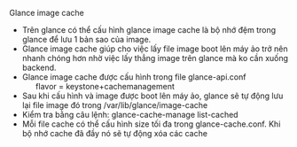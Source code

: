 Glance image cache
<ul>
<li>Trên glance có thể cấu hình glance image cache là bộ nhớ đệm trong glance để lưu 1 bản sao của image.</li>
<li>Glance image cache giúp cho việc lấy file image boot lên máy ảo trở nên nhanh chóng hơn nhờ việc lấy thẳng image trên glance mà ko cần xuống backend. </li>
<li>Glance image cache được cấu hình trong file glance-api.conf
<ul>
 flavor = keystone+cachemanagement
 </ul>
 </li>
	
<li>Sau khi cấu hình và image được boot lên máy ảo, glance sẽ tự động lưu lại file image đó trong /var/lib/glance/image-cache </li>
<li>Kiểm tra bằng câu lệnh:  glance-cache-manage list-cached</li>
<li>Mỗi file cache có thể cấu hình size tối đa trong glance-cache.conf. Khi bộ nhớ cache đã đầy nó sẽ tự động xóa các cache </li>
